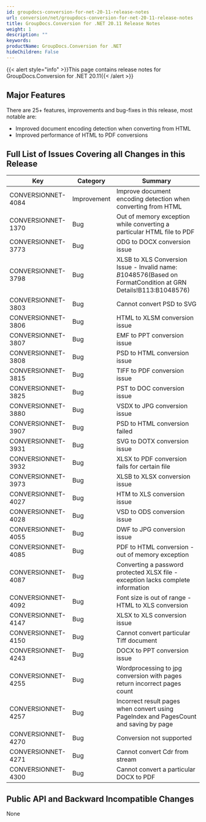 ```yaml
---
id: groupdocs-conversion-for-net-20-11-release-notes
url: conversion/net/groupdocs-conversion-for-net-20-11-release-notes
title: GroupDocs.Conversion for .NET 20.11 Release Notes
weight: 1
description: ""
keywords: 
productName: GroupDocs.Conversion for .NET
hideChildren: False
---
```

{{< alert style="info" >}}This page contains release notes for GroupDocs.Conversion for .NET 20.11{{< /alert >}}

## Major Features

There are 25+ features, improvements and bug-fixes in this release, most notable are:

*   Improved document encoding detection when converting from HTML
*   Improved performance of HTML to PDF conversions

## Full List of Issues Covering all Changes in this Release


| Key | Category | Summary |
| --- | --- | --- |
| CONVERSIONNET-4084 | Improvement | Improve document encoding detection when converting from HTML |
| CONVERSIONNET-1370 | Bug | Out of memory exception while converting a particular HTML file to PDF |
| CONVERSIONNET-3773 | Bug | ODG to DOCX conversion issue |
| CONVERSIONNET-3798 | Bug | XLSB to XLS Conversion Issue - Invalid name: $B$1048576(Based on FormatCondition at GRN Details!B113:B1048576) |
| CONVERSIONNET-3803 | Bug | Cannot convert PSD to SVG |
| CONVERSIONNET-3806 | Bug | HTML to XLSM conversion issue |
| CONVERSIONNET-3807 | Bug | EMF to PPT conversion issue |
| CONVERSIONNET-3808 | Bug | PSD to HTML conversion issue |
| CONVERSIONNET-3815 | Bug | TIFF to PDF conversion issue |
| CONVERSIONNET-3825 | Bug | PST to DOC conversion issue |
| CONVERSIONNET-3880 | Bug | VSDX to JPG conversion issue |
| CONVERSIONNET-3907 | Bug | PSD to HTML conversion failed |
| CONVERSIONNET-3931 | Bug | SVG to DOTX conversion issue |
| CONVERSIONNET-3932 | Bug | XLSX to PDF conversion fails for certain file |
| CONVERSIONNET-3973 | Bug | XLSB to XLSX conversion issue |
| CONVERSIONNET-4027 | Bug | HTM to XLS conversion issue |
| CONVERSIONNET-4028 | Bug | VSD to ODS conversion issue |
| CONVERSIONNET-4055 | Bug | DWF to JPG conversion issue |
| CONVERSIONNET-4085 | Bug | PDF to HTML conversion - out of memory exception |
| CONVERSIONNET-4087 | Bug | Converting a password protected XLSX file - exception lacks complete information |
| CONVERSIONNET-4092 | Bug | Font size is out of range - HTML to XLS conversion |
| CONVERSIONNET-4147 | Bug | XLSX to XLS conversion issue |
| CONVERSIONNET-4150 | Bug | Cannot convert particular Tiff document |
| CONVERSIONNET-4243 | Bug | DOCX to PPT conversion issue |
| CONVERSIONNET-4255 | Bug | Wordprocessing to jpg conversion with pages return incorrect pages count |
| CONVERSIONNET-4257 | Bug | Incorrect result pages when convert using PageIndex and PagesCount and saving by page |
| CONVERSIONNET-4270 | Bug | Conversion not supported |
| CONVERSIONNET-4271 | Bug | Cannot convert Cdr from stream |
| CONVERSIONNET-4300 | Bug | Cannot convert a particular DOCX to PDF |



## Public API and Backward Incompatible Changes

None
